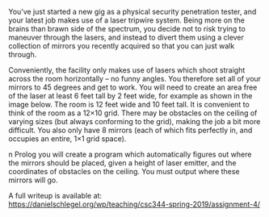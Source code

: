 You’ve just started a new gig as a physical security penetration tester, and your latest job makes use of a laser tripwire system. 
Being more on the brains than brawn side of the spectrum, you decide not to risk trying to maneuver through the lasers, and instead 
to divert them using a clever collection of mirrors you recently acquired so that you can just walk through.

Conveniently, the facility only makes use of lasers which shoot straight across the room horizontally – no funny angles. 
You therefore set all of your mirrors to 45 degrees and get to work. You will need to create an area free of the laser at least 
6 feet tall by 2 feet wide, for example as shown in the image below. The room is 12 feet wide and 10 feet tall. It is convenient 
to think of the room as a 12×10 grid. There may be obstacles on the ceiling of varying sizes (but always conforming to the grid), 
making the job a bit more difficult. You also only have 8 mirrors (each of which fits perfectly in, and occupies an entire, 1×1 grid 
space).

n Prolog you will create a program which automatically figures out where the mirrors should be placed, given a height of laser emitter, 
and the coordinates of obstacles on the ceiling. You must output where these mirrors will go.

A full writeup is available at: https://danielschlegel.org/wp/teaching/csc344-spring-2019/assignment-4/
